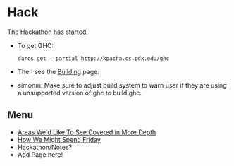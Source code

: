 # Hack



The [Hackathon](hackathon) has started!


- To get GHC:

  ```wiki
  darcs get --partial http://kpacha.cs.pdx.edu/ghc
  ```

- Then see the [Building](building) page.
- simonm: Make sure to adjust build system to warn user if they are using a unsupported version of ghc to build ghc.

## Menu


- [Areas We'd Like To See Covered in More Depth](more-depth)
- [How We Might Spend Friday](friday-ideas)
- Hackathon/Notes?
- Add Page here!
